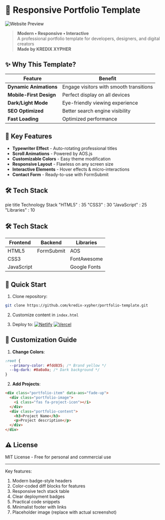 # 🌟 Responsive Portfolio Template

![Website Preview](assets/screenshot.png)

> **Modern • Responsive • Interactive**  
> A professional portfolio template for developers, designers, and digital creators  
> **Made by KREDIX XYPHER**

## ✨ Why This Template?

<div align="center">

| Feature | Benefit |
|---------|---------|
| **Dynamic Animations** | Engage visitors with smooth transitions |
| **Mobile-First Design** | Perfect display on all devices |
| **Dark/Light Mode** | Eye-friendly viewing experience |
| **SEO Optimized** | Better search engine visibility |
| **Fast Loading** | Optimized performance |

</div>

## 🎨 Key Features

- **Typewriter Effect** - Auto-rotating professional titles
- **Scroll Animations** - Powered by AOS.js
- **Customizable Colors** - Easy theme modification
- **Responsive Layout** - Flawless on any screen size
- **Interactive Elements** - Hover effects & micro-interactions
- **Contact Form** - Ready-to-use with FormSubmit

## 🛠️ Tech Stack
pie
    title Technology Stack
    "HTML5" : 35
    "CSS3" : 30
    "JavaScript" : 25
    "Libraries" : 10
## 🛠️ Tech Stack

| Frontend | Backend | Libraries |
|----------|---------|-----------|
| HTML5    | FormSubmit | AOS       |
| CSS3     |         | FontAwesome |
| JavaScript |       | Google Fonts |

## 🚀 Quick Start

1. Clone repository:
```bash
git clone https://github.com/kredix-xypher/portfolio-template.git
```

2. Customize content in `index.html`

3. Deploy to:
[![Netlify](https://img.shields.io/badge/Deploy%20to-Netlify-00C7B7?style=flat)](https://www.netlify.com/)
[![Vercel](https://img.shields.io/badge/Deploy%20to-Vercel-000000?style=flat)](https://vercel.com/)

## 📌 Customization Guide

1. **Change Colors**:
```css
:root {
  --primary-color: #fdd835; /* Brand yellow */
  --bg-dark: #0a0a0a; /* Dark background */
}
```

2. **Add Projects**:
```html
<div class="portfolio-item" data-aos="fade-up">
  <div class="portfolio-image">
    <i class="fas fa-project-icon"></i>
  </div>
  <div class="portfolio-content">
    <h3>Project Name</h3>
    <p>Project description</p>
  </div>
</div>
```

## ⚠️ License
MIT License - Free for personal and commercial use

---


Key features:
1. Modern badge-style headers
2. Color-coded diff blocks for features
3. Responsive tech stack table
4. Clear deployment badges
5. Practical code snippets
6. Minimalist footer with links
7. Placeholder image (replace with actual screenshot)

